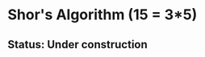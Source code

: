 # Shor's Algorithm (15 = 3*5)

<!-- ================================================================================ -->
<!-- ================================================================================ -->
## Status: Under construction
